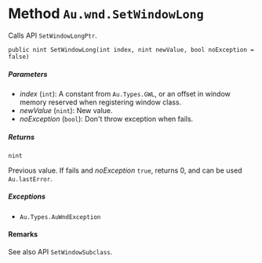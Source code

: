 # Method `Au.wnd.SetWindowLong`

Calls API `SetWindowLongPtr`.

```
public nint SetWindowLong(int index, nint newValue, bool noException = false)
```

##### Parameters

- *index*  (`int`):
    A constant from `Au.Types.GWL`, or an offset in window memory reserved when registering window class.
- *newValue*  (`nint`):
    New value.
- *noException*  (`bool`):
    Don't throw exception when fails.

##### Returns

`nint`

Previous value. If fails and *noException* `true`, returns 0, and can be used `Au.lastError`.

##### Exceptions

- `Au.Types.AuWndException`

#### Remarks

See also API `SetWindowSubclass`.